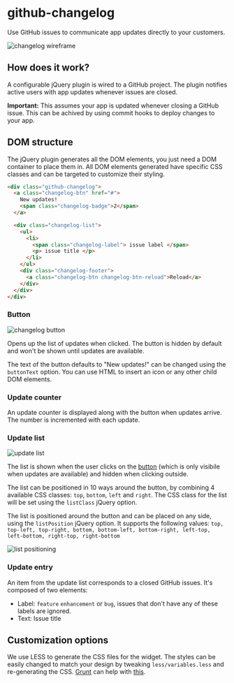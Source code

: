 github-changelog
====

Use GitHub issues to communicate app updates directly to your customers.

![changelog wireframe](https://dl.dropboxusercontent.com/u/42934143/images/changelog2.png)

## How does it work?

A configurable jQuery plugin is wired to a GitHub project. The plugin notifies active users with app updates whenever issues are closed. 

**Important:** This assumes your app is updated whenever closing a GitHub issue. This can be achived by using commit hooks to deploy changes to your app.

## DOM structure

The jQuery plugin generates all the DOM elements, you just need a DOM container to place them in. All DOM elements generated have specific CSS classes and can be targeted to customize their styling.


```html
<div class="github-changelog">
  <a class="changelog-btn" href="#">
    New updates!
    <span class="changelog-badge">2</span>
  </a>

  <div class="changelog-list">
    <ul>
      <li>
        <span class="changelog-label"> issue label </span>
        <p> issue title </p>
      </li>
    </ul>
    <div class="changelog-footer">
      <a class="changelog-btn changelog-btn-reload">Reload</a>
    </div>
  </div>
</div>
```

### Button

![changelog button](https://dl.dropboxusercontent.com/u/42934143/images/changelog-btn.png)

Opens up the list of updates when clicked. The button is hidden by default and won't be shown until updates are available.

The text of the button defaults to "New updates!" can be changed using the `buttonText` option. You can use HTML to insert an icon or any other child DOM elements.

### Update counter

An update counter is displayed along with the button when updates arrive. The number is incremented with each update.

### Update list

![update list](https://dl.dropboxusercontent.com/u/42934143/images/changelog-list.png)

The list is shown when the user clicks on the [button](#button) (which is only visibile when updates are available) and hidden when clicking outside.

The list can be positioned in 10 ways around the button, by combining 4 available CSS classes: `top`, `bottom`, `left` and `right`. The CSS class for the list will be set using the `listClass` jQuery option.

The list is positioned around the button and can be placed on any side, using the `listPosition` jQuery option. It supports the following values: `top, top-left, top-right, bottom, bottom-left, bottom-right, left-top, left-bottom, right-top, right-bottom`

![list positioning](https://dl.dropboxusercontent.com/u/42934143/images/list-positioning.png)

### Update entry

An item from the update list corresponds to a closed GitHub issues. It's composed of two elements:

- Label: `feature` `enhancement` or `bug`, issues that don't have any of these labels are ignored.
- Text: Issue title


## Customization options ##
We use LESS to generate the CSS files for the widget. The styles can be easily changed to match your design by tweaking `less/variables.less` and re-generating the CSS. [Grunt](http://gruntjs.com/) can help with [this](https://github.com/gruntjs/grunt-contrib-less).






